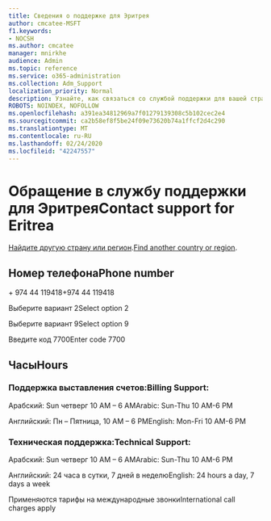 ```yaml
---
title: Сведения о поддержке для Эритрея
author: cmcatee-MSFT
f1.keywords:
- NOCSH
ms.author: cmcatee
manager: mnirkhe
audience: Admin
ms.topic: reference
ms.service: o365-administration
ms.collection: Adm_Support
localization_priority: Normal
description: Узнайте, как связаться со службой поддержки для вашей страны или региона.
ROBOTS: NOINDEX, NOFOLLOW
ms.openlocfilehash: a391ea34812969a7f01279139308c5b102cec2e4
ms.sourcegitcommit: ca2b58ef8f5be24f09e73620b74a1ffcf2d4c290
ms.translationtype: MT
ms.contentlocale: ru-RU
ms.lasthandoff: 02/24/2020
ms.locfileid: "42247557"
---
```

# <a name="contact-support-for-eritrea"></a><span data-ttu-id="9583b-103">Обращение в службу поддержки для Эритрея</span><span class="sxs-lookup"><span data-stu-id="9583b-103">Contact support for Eritrea</span></span>

<span data-ttu-id="9583b-104">[Найдите другую страну или регион](../contact-support-for-business-products.md).</span><span class="sxs-lookup"><span data-stu-id="9583b-104">[Find another country or region](../contact-support-for-business-products.md).</span></span>

## <a name="phone-number"></a><span data-ttu-id="9583b-105">Номер телефона</span><span class="sxs-lookup"><span data-stu-id="9583b-105">Phone number</span></span>
<span data-ttu-id="9583b-106">+ 974 44 119418</span><span class="sxs-lookup"><span data-stu-id="9583b-106">+974 44 119418</span></span>

<span data-ttu-id="9583b-107">Выберите вариант 2</span><span class="sxs-lookup"><span data-stu-id="9583b-107">Select option 2</span></span>

<span data-ttu-id="9583b-108">Выберите вариант 9</span><span class="sxs-lookup"><span data-stu-id="9583b-108">Select option 9</span></span>

<span data-ttu-id="9583b-109">Введите код 7700</span><span class="sxs-lookup"><span data-stu-id="9583b-109">Enter code 7700</span></span>

## <a name="hours"></a><span data-ttu-id="9583b-110">Часы</span><span class="sxs-lookup"><span data-stu-id="9583b-110">Hours</span></span>
### <a name="billing-support"></a><span data-ttu-id="9583b-111">Поддержка выставления счетов:</span><span class="sxs-lookup"><span data-stu-id="9583b-111">Billing Support:</span></span>

<span data-ttu-id="9583b-112">Арабский: Sun четверг 10 AM – 6 AM</span><span class="sxs-lookup"><span data-stu-id="9583b-112">Arabic: Sun-Thu 10 AM-6 PM</span></span>

<span data-ttu-id="9583b-113">Английский: Пн – Пятница, 10 AM – 6 PM</span><span class="sxs-lookup"><span data-stu-id="9583b-113">English: Mon-Fri 10 AM-6 PM</span></span>

### <a name="technical-support"></a><span data-ttu-id="9583b-114">Техническая поддержка:</span><span class="sxs-lookup"><span data-stu-id="9583b-114">Technical Support:</span></span>

<span data-ttu-id="9583b-115">Арабский: Sun четверг 10 AM – 6 AM</span><span class="sxs-lookup"><span data-stu-id="9583b-115">Arabic: Sun-Thu 10 AM-6 PM</span></span>

<span data-ttu-id="9583b-116">Английский: 24 часа в сутки, 7 дней в неделю</span><span class="sxs-lookup"><span data-stu-id="9583b-116">English: 24 hours a day, 7 days a week</span></span>

<span data-ttu-id="9583b-117">Применяются тарифы на международные звонки</span><span class="sxs-lookup"><span data-stu-id="9583b-117">International call charges apply</span></span>